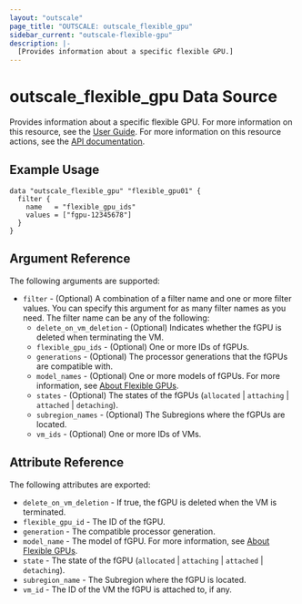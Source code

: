 ```yaml
---
layout: "outscale"
page_title: "OUTSCALE: outscale_flexible_gpu"
sidebar_current: "outscale-flexible-gpu"
description: |-
  [Provides information about a specific flexible GPU.]
---
```


# outscale_flexible_gpu Data Source

Provides information about a specific flexible GPU.
For more information on this resource, see the [User Guide](https://wiki.outscale.net/display/EN/About+Flexible+GPUs).
For more information on this resource actions, see the [API documentation](https://docs.outscale.com/api#3ds-outscale-api-flexiblegpu).

## Example Usage

```hcl
data "outscale_flexible_gpu" "flexible_gpu01" {
  filter {
    name   = "flexible_gpu_ids"
    values = ["fgpu-12345678"]
  }
}
```

## Argument Reference

The following arguments are supported:

* `filter` - (Optional) A combination of a filter name and one or more filter values. You can specify this argument for as many filter names as you need. The filter name can be any of the following:
    * `delete_on_vm_deletion` - (Optional) Indicates whether the fGPU is deleted when terminating the VM.
    * `flexible_gpu_ids` - (Optional) One or more IDs of fGPUs.
    * `generations` - (Optional) The processor generations that the fGPUs are compatible with.
    * `model_names` - (Optional) One or more models of fGPUs. For more information, see [About Flexible GPUs](https://wiki.outscale.net/display/EN/About+Flexible+GPUs).
    * `states` - (Optional) The states of the fGPUs (`allocated` \| `attaching` \| `attached` \| `detaching`).
    * `subregion_names` - (Optional) The Subregions where the fGPUs are located.
    * `vm_ids` - (Optional) One or more IDs of VMs.

## Attribute Reference

The following attributes are exported:

* `delete_on_vm_deletion` - If true, the fGPU is deleted when the VM is terminated.
* `flexible_gpu_id` - The ID of the fGPU.
* `generation` - The compatible processor generation.
* `model_name` - The model of fGPU. For more information, see [About Flexible GPUs](https://wiki.outscale.net/display/EN/About+Flexible+GPUs).
* `state` - The state of the fGPU (`allocated` \| `attaching` \| `attached` \| `detaching`).
* `subregion_name` - The Subregion where the fGPU is located.
* `vm_id` - The ID of the VM the fGPU is attached to, if any.
